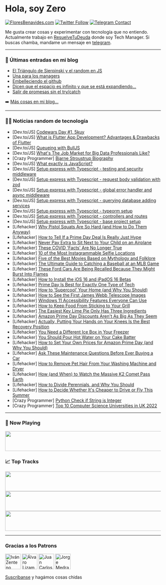 # Hola, soy Zero

[![FloresBenavides.com](https://img.shields.io/website?down_message=oops&label=MiBlog&style=for-the-badge&up_message=online&url=https%3A%2F%2Ffloresbenavides.com)](https://floresbenavides.com) [![Twitter Follow](https://img.shields.io/twitter/follow/ZeroDragon?color=%231DA1F2&label=Follow&logo=twitter&logoColor=ffffff&style=for-the-badge)](https://twitter.com/zerodragon) [![Telegram Contact](https://img.shields.io/badge/escr%C3%ADbeme-ZeroDragon-%2326A5E4?style=for-the-badge&logo=telegram)](https://t.me/zerodragon)

Me gusta crear cosas y experimentar con tecnología que no entiendo.
Actualmente trabajo en [ResuelveTuDeuda](http://github.com/resuelve) donde soy Tech Manager.
Si buscas chamba, mandame un mensaje en [telegram](https://t.me/zerodragon).

---

### 📕 Últimas entradas en mi blog
<!-- BLOG-POST-LIST:START -->
- [El Triángulo de Sierpinski y el random en JS](https://floresbenavides.com/el-triangulo-de-sierpinski-y-el-random-en-js/)
- [Una para los managers](https://floresbenavides.com/una-para-los-managers/)
- [Embelleciendo el github](https://floresbenavides.com/embelleciendo-el-github/)
- [Dicen que el espacio es infinito y que se está expandiendo…](https://floresbenavides.com/dicen-que-el-espacio-es-infinito-y-que-se-esta-expandiendo/)
- [Salir de promesas sin el try/catch](https://floresbenavides.com/salir-de-promesas-sin-el-try-catch/)
<!-- BLOG-POST-LIST:END -->

➡️ [Más cosas en mi blog...](https://floresbenavides.com)

---

### 👨‍💻 Noticias random de tecnología
<!-- TECH-POSTS:START -->
- [Dev.to/JS] [Codewars Day #1, 5kuy](https://dev.to/qroia/codewars-day-1-5kuy-1jca)
- [Dev.to/JS] [What is Flutter App Development? Advantages &amp; Drawbacks of Flutter](https://dev.to/robertt0321/what-is-flutter-app-development-advantages-drawbacks-of-flutter-2899)
- [Dev.to/JS] [Queueing with BullJS](https://dev.to/clickpesa/queueing-with-bulljs-30c3)
- [Dev.to/JS] [What&#39;s The Job Market for Big Data Professionals Like?](https://dev.to/barathmanikand1/whats-the-job-market-for-big-data-professionals-like-2ngi)
- [Crazy Programmer] [Bjarne Stroustrup Biography](https://www.thecrazyprogrammer.com/2022/07/bjarne-stroustrup-biography.html)
- [Dev.to/JS] [What exactly is JavaScript?](https://dev.to/max88git/what-exactly-is-javascript-16kl)
- [Dev.to/JS] [Setup express with Typescript - testing and security middleware](https://dev.to/yaldram/setup-express-with-typescript-testing-and-security-middleware-2ojg)
- [Dev.to/JS] [Setup express with Typescript - request body validation with zod](https://dev.to/yaldram/setup-express-with-typescript-request-body-validation-with-zod-1gjk)
- [Dev.to/JS] [Setup express with Typescript - global error handler and async middleware](https://dev.to/yaldram/setup-express-with-typescript-global-error-handler-and-async-middleware-256k)
- [Dev.to/JS] [Setup express with Typescript - querying database adding services](https://dev.to/yaldram/setup-express-with-typescript-querying-database-adding-services-4n86)
- [Dev.to/JS] [Setup express with Typescript - typeorm setup](https://dev.to/yaldram/setup-express-with-typescript-typeorm-setup-1fai)
- [Dev.to/JS] [Setup express with Typescript - controllers and routes](https://dev.to/yaldram/setup-express-with-typescript-controllers-and-routes-4542)
- [Dev.to/JS] [Setup express with Typescript - base project setup](https://dev.to/yaldram/setup-express-with-typescript-base-project-setup-4m58)
- [Lifehacker] [Why Pistol Squats Are So Hard &lpar;and How to Do Them Anyway&rpar;](https://lifehacker.com/why-pistol-squats-are-so-hard-and-how-to-do-them-anywa-1849166330)
- [Lifehacker] [How to Tell If a Prime Day Deal Is Really Just Hype](https://lifehacker.com/how-to-tell-if-a-prime-day-deal-is-really-just-hype-1849165522)
- [Lifehacker] [Never Pay Extra to Sit Next to Your Child on an Airplane](https://lifehacker.com/never-pay-extra-to-sit-next-to-your-child-on-an-airplan-1849165865)
- [Lifehacker] [These COVID &#39;Facts&#39; Are No Longer True](https://lifehacker.com/these-covid-facts-are-no-longer-true-1849165352)
- [Lifehacker] [10 of the Most Instagrammable Selfie Locations](https://lifehacker.com/10-of-the-most-instagrammable-selfie-locations-1849165693)
- [Lifehacker] [Five of the Best Movies Based on Mythology and Folklore](https://lifehacker.com/five-of-the-best-movies-based-on-mythology-and-folklore-1849165515)
- [Lifehacker] [The Ultimate Guide to Catching a Baseball at an MLB Game](https://lifehacker.com/the-ultimate-guide-to-catching-a-baseball-at-an-mlb-gam-1849164821)
- [Lifehacker] [These Ford Cars Are Being Recalled Because They Might Burst Into Flames](https://lifehacker.com/these-ford-cars-are-being-recalled-because-they-might-b-1849163907)
- [Lifehacker] [How to Install the iOS 16 and iPadOS 16 Betas](https://lifehacker.com/how-to-install-the-ios-16-and-ipados-16-betas-1849023051)
- [Lifehacker] [Prime Day Is Best for Exactly One Type of Tech](https://lifehacker.com/prime-day-is-best-for-exactly-one-type-of-tech-1849164435)
- [Lifehacker] [How to ‘Supercool’ Your Home &lpar;and Why You Should&rpar;](https://lifehacker.com/how-to-supercool-your-home-and-why-you-should-1849164074)
- [Lifehacker] [How to See the First James Webb Telescope Images](https://lifehacker.com/how-to-see-the-first-james-webb-telescope-images-1849164081)
- [Lifehacker] [Windows 11 Accessibility Features Everyone Can Use](https://lifehacker.com/windows-11-accessibility-features-everyone-can-use-1849163481)
- [Lifehacker] [How to Keep Food From Sticking to Your Grill](https://lifehacker.com/how-to-keep-food-from-sticking-to-your-grill-1849162838)
- [Lifehacker] [The Easiest Key Lime Pie Only Has Three Ingredients](https://lifehacker.com/the-easiest-key-lime-pie-only-has-three-ingredients-1849155013)
- [Lifehacker] [Amazon Prime Day Discounts Aren&#39;t As Big As They Seem](https://lifehacker.com/amazon-prime-day-discounts-arent-as-big-as-they-seem-1849158394)
- [Lifehacker] [Actually, Putting Your Hands on Your Knees Is the Best Recovery Position](https://lifehacker.com/actually-putting-your-hands-on-your-knees-is-the-best-1849157656)
- [Lifehacker] [You Need a Different Ice Box in Your Freezer](https://lifehacker.com/you-need-a-different-ice-box-in-your-freezer-1849157527)
- [Lifehacker] [You Should Pour Hot Water on Your Cake Batter](https://lifehacker.com/you-should-pour-hot-water-on-your-cake-batter-1849149520)
- [Lifehacker] [How to Set Your Own Prices for Amazon Prime Day &lpar;and Why You Should&rpar;](https://lifehacker.com/how-to-set-your-own-prices-for-amazon-prime-day-and-wh-1849158967)
- [Lifehacker] [Ask These Maintenance Questions Before Ever Buying a Car](https://lifehacker.com/ask-these-maintenance-questions-before-ever-buying-a-ca-1849154999)
- [Lifehacker] [How to Remove Pet Hair From Your Washing Machine and Dryer](https://lifehacker.com/how-to-remove-pet-hair-from-your-washing-machine-and-dr-1849155006)
- [Lifehacker] [How &lpar;and When&rpar; to Watch the Massive K2 Comet Pass Earth](https://lifehacker.com/how-and-when-to-watch-the-massive-k2-comet-pass-earth-1849155026)
- [Lifehacker] [How to Divide Perennials, and Why You Should](https://lifehacker.com/how-to-divide-perennials-and-why-you-should-1849154899)
- [Lifehacker] [How to Decide Whether It&#39;s Cheaper to Drive or Fly This Summer](https://lifehacker.com/how-to-decide-whether-its-cheaper-to-drive-or-fly-this-1849154927)
- [Crazy Programmer] [Python Check if String is Integer](https://www.thecrazyprogrammer.com/2022/07/python-check-if-string-is-integer.html)
- [Crazy Programmer] [Top 10 Computer Science Universities in UK 2022](https://www.thecrazyprogrammer.com/2022/07/computer-science-universities-in-uk.html)<!-- TECH-POSTS:END -->

---

### 🎵 Now Playing
<a href="https://spotify-now-playing-dun.vercel.app/now-playing?open"><img src="https://spotify-now-playing-dun.vercel.app/now-playing" width="540" height="64"></a>

### 📈 Top Tracks
<a href="https://spotify-now-playing-dun.vercel.app/top-tracks?i=1&open"><img src="https://spotify-now-playing-dun.vercel.app/top-tracks?i=1" width="540" height="64"></a>
<a href="https://spotify-now-playing-dun.vercel.app/top-tracks?i=2&open"><img src="https://spotify-now-playing-dun.vercel.app/top-tracks?i=2" width="540" height="64"></a>
<a href="https://spotify-now-playing-dun.vercel.app/top-tracks?i=3&open"><img src="https://spotify-now-playing-dun.vercel.app/top-tracks?i=3" width="540" height="64"></a>

---

### Gracias a los Patrons
[<img src="https://avatars.githubusercontent.com/u/243380?v=4" alt="Iván Zenteno" width="50px">](https://github.com/k001) [<img src="https://avatars.githubusercontent.com/u/19955639?v=4" alt="Álvaro Lizama" width="50px">](https://github.com/alvarolizama) [<img src="https://avatars.githubusercontent.com/u/2718753?v=4" alt="Juan Carlos Ruiz" width="50px">](https://github.com/JuanCrg90) [<img src="https://avatars.githubusercontent.com/u/37025?v=4" alt="Jorge Medrano" width="50px">](https://github.com/h1pp1e) 

[Suscríbanse](https://www.patreon.com/zerodragon) y hagámos cosas chidas
